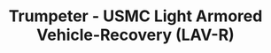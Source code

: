 ---
layout: product
title: "Trumpeter - USMC Light Armored Vehicle-Recovery (LAV-R)"
price: "1700" 
desc: "N/A"
img_path: "/assets/img/TRU07269.webp"
brand: "N/A"
available: false
special_offer: false
new: false
soon: false
cat: "010000"
subcat: "013400"
subsubcat: "0N/A"
sifra: "TRU07269"
popular: false
spec: false
---